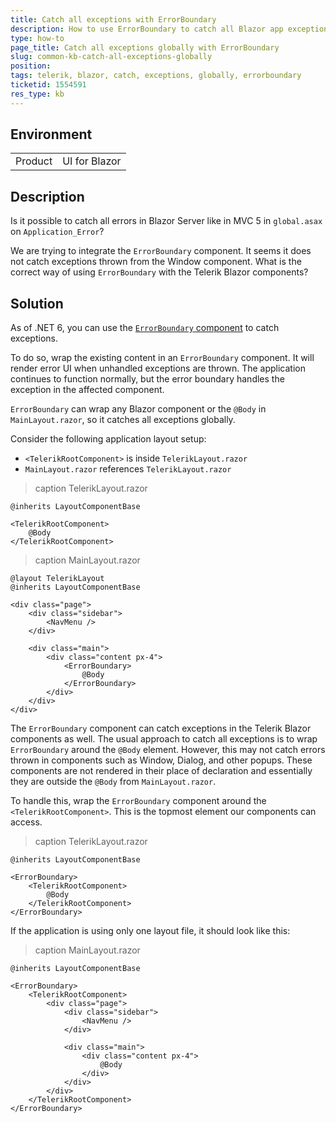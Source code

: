 ```yaml
---
title: Catch all exceptions with ErrorBoundary
description: How to use ErrorBoundary to catch all Blazor app exceptions globally?
type: how-to
page_title: Catch all exceptions globally with ErrorBoundary
slug: common-kb-catch-all-exceptions-globally
position: 
tags: telerik, blazor, catch, exceptions, globally, errorboundary
ticketid: 1554591
res_type: kb
---
```


## Environment

<table>
	<tbody>
		<tr>
			<td>Product</td>
			<td>UI for Blazor</td>
		</tr>
	</tbody>
</table>


## Description

Is it possible to catch all errors in Blazor Server like in MVC 5 in `global.asax` on `Application_Error`?

We are trying to integrate the `ErrorBoundary` component. It seems it does not catch exceptions thrown from the Window component. What is the correct way of using `ErrorBoundary` with the Telerik Blazor components?

## Solution

As of .NET 6, you can use the [`ErrorBoundary` component](https://docs.microsoft.com/en-us/aspnet/core/blazor/fundamentals/handle-errors?view=aspnetcore-6.0#error-boundaries) to catch exceptions.

To do so, wrap the existing content in an `ErrorBoundary` component. It will render error UI when unhandled exceptions are thrown. The application continues to function normally, but the error boundary handles the exception in the affected component.

`ErrorBoundary` can wrap any Blazor component or the `@Body` in `MainLayout.razor`, so it catches all exceptions globally.

Consider the following application layout setup:
* `<TelerikRootComponent>` is inside `TelerikLayout.razor`
* `MainLayout.razor` references `TelerikLayout.razor`

>caption TelerikLayout.razor

````CSHTML
@inherits LayoutComponentBase

<TelerikRootComponent>
    @Body
</TelerikRootComponent>
````

>caption MainLayout.razor

````CSHTML
@layout TelerikLayout
@inherits LayoutComponentBase

<div class="page">
    <div class="sidebar">
        <NavMenu />
    </div>

    <div class="main">
        <div class="content px-4">
            <ErrorBoundary>
                @Body
            </ErrorBoundary>
        </div>
    </div>
</div>
````

The `ErrorBoundary` component can catch exceptions in the Telerik Blazor components as well. The usual approach to catch all exceptions is to wrap `ErrorBoundary` around the `@Body` element. However, this may not catch errors thrown in components such as Window, Dialog, and other popups. These components are not rendered in their place of declaration and essentially they are outside the `@Body` from `MainLayout.razor`.

To handle this, wrap the `ErrorBoundary` component around the `<TelerikRootComponent>`. This is the topmost element our components can access.

>caption TelerikLayout.razor

````CSHTML
@inherits LayoutComponentBase

<ErrorBoundary>
    <TelerikRootComponent>
        @Body
    </TelerikRootComponent>
</ErrorBoundary>
````

If the application is using only one layout file, it should look like this:

>caption MainLayout.razor

````CSHTML
@inherits LayoutComponentBase

<ErrorBoundary>
    <TelerikRootComponent>
        <div class="page">
            <div class="sidebar">
                <NavMenu />
            </div>

            <div class="main">
                <div class="content px-4">
                    @Body
                </div>
            </div>
        </div>
    </TelerikRootComponent>
</ErrorBoundary>
````
